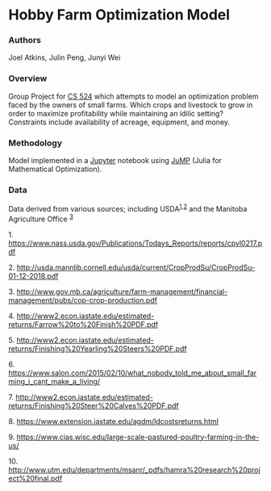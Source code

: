 # Hobby Farm Optimization Model

### Authors

Joel Atkins, Julin Peng, Junyi Wei

### Overview
Group Project for [CS 524] which attempts to model an optimization problem faced by the owners of small farms.  Which crops and livestock to grow in order to maximize profitability while maintaining an idilic setting?  Constraints include availability of acreage, equipment, and money.

### Methodology

Model implemented in a [Jupyter] notebook using [JuMP] (Julia for Mathematical Optimization).

### Data

Data derived from various sources; including USDA<sup>[1](#1),[2](#2)</sup> and the Manitoba Agriculture Office <sup>[3](#3)</sup>

<a name="1"></a>1. https://www.nass.usda.gov/Publications/Todays_Reports/reports/cpvl0217.pdf

<a name="2"></a>2. http://usda.mannlib.cornell.edu/usda/current/CropProdSu/CropProdSu-01-12-2018.pdf

<a name="3"></a>3. http://www.gov.mb.ca/agriculture/farm-management/financial-management/pubs/cop-crop-production.pdf

<a name="4"></a>4. http://www2.econ.iastate.edu/estimated-returns/Farrow%20to%20Finish%20PDF.pdf

<a name="5"></a>5. http://www2.econ.iastate.edu/estimated-returns/Finishing%20Yearling%20Steers%20PDF.pdf

<a name="6"></a>6. https://www.salon.com/2015/02/10/what_nobody_told_me_about_small_farming_i_cant_make_a_living/

<a name="7"></a>7. http://www2.econ.iastate.edu/estimated-returns/Finishing%20Steer%20Calves%20PDF.pdf

<a name="8"></a>8. https://www.extension.iastate.edu/agdm/ldcostsreturns.html

<a name="9"></a>9. https://www.cias.wisc.edu/large-scale-pastured-poultry-farming-in-the-us/

<a name="10"></a>10. http://www.utm.edu/departments/msanr/_pdfs/hamra%20research%20project%20final.pdf

   [CS 524]: <https://www.cs.wisc.edu/courses/524>
   [Jupyter]: <http://jupyter.org/>
   [JuMP]: <https://github.com/JuliaOpt/JuMP.jl>
